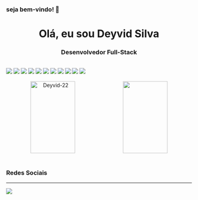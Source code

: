 ### seja bem-vindo! 👋

<h1 align="center">Olá, eu sou Deyvid Silva</h1>
<h3 align="center">Desenvolvedor Full-Stack</h3>


<br>
<div align="start">


<img src="https://img.shields.io/badge/HTML5-E34F26?style=for-the-badge&logo=html5&logoColor=white"/>
<img src="https://img.shields.io/badge/CSS3-1572B6?style=for-the-badge&logo=css3&logoColor=white"/>
<img  src="https://img.shields.io/badge/JavaScript-F7DF1E?style=for-the-badge&logo=javascript&logoColor=black"/>
<img src="https://img.shields.io/badge/TypeScript-007ACC?style=for-the-badge&logo=typescript&logoColor=white"/>
<img src="https://img.shields.io/badge/React_Native-20232A?style=for-the-badge&logo=react&logoColor=61DAFB"/>
<img src="https://img.shields.io/badge/React.js-35495E?style=for-the-badge&logo=React.js&logoColor=4FC08D"/>
<img src="https://img.shields.io/badge/Node.js-43853D?style=for-the-badge&logo=node.js&logoColor=white"/>
<img src="https://img.shields.io/badge/MySQL-005C84?style=for-the-badge&logo=mysql&logoColor=white"/>
<img src="https://img.shields.io/badge/MongoDB-4EA94B?style=for-the-badge&logo=mongodb&logoColor=white"/>
<img src="https://img.shields.io/badge/Prisma-3982CE?style=for-the-badge&logo=Prisma&logoColor=white"/>
<img src="https://img.shields.io/badge/Sass-CC6699?style=for-the-badge&logo=sass&logoColor=white"/>
</div>
<br>

<div align="center">  
  <img width="49%" height="195px" src="https://github-readme-stats.vercel.app/api?username=Deyvid-22&show_icons=true&count_private=true&hide_border=true&title_color=28B01E&icon_color=28B01E&text_color=c9d1d9&bg_color=0d1117" alt="Deyvid-22" /> 
  <img width="49%" height="195px" src="https://github-readme-stats.vercel.app/api/top-langs/?username=Deyvid-22&layout=compact&hide_border=true&title_color=28B01E&text_color=28B01E&bg_color=0d1117" />
</div>

<br>
<!-- https://dev.to/envoy_/150-badges-for-github-pnk -->

  ### Redes Sociais
  <hr/>
<div align="start">



<a href="https://www.linkedin.com/in/deyvid-silva-146967285">
      <img src="https://img.shields.io/badge/-LinkedIn-%230077B5?style=for-the-badge&logo=linkedin&logoColor=white" target="_blank">
</a> 


 </div> 



